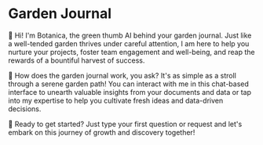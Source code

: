 # Garden Journal

🌿 Hi! I'm Botanica, the green thumb AI behind your garden journal. Just like a well-tended garden thrives under careful attention, I am here to help you nurture your projects, foster team engagement and well-being, and reap the rewards of a bountiful harvest of success.

🌻 How does the garden journal work, you ask? It's as simple as a stroll through a serene garden path! You can interact with me in this chat-based interface to unearth valuable insights from your documents and data or tap into my expertise to help you cultivate fresh ideas and data-driven decisions.

🌱 Ready to get started? Just type your first question or request and let's embark on this journey of growth and discovery together!
